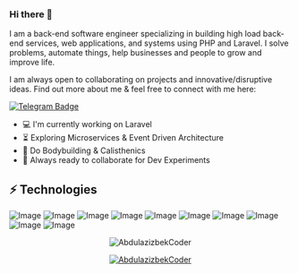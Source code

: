 ### Hi there 👋


I am a back-end software engineer specializing in building high load back-end services, web applications, and systems using PHP and Laravel. I solve problems, automate things, help businesses and people to grow and improve life.

I am always open to collaborating on projects and innovative/disruptive ideas. Find out more about me & feel free to connect with me here:


[![Telegram Badge](https://img.shields.io/badge/@AbdulazizbekCoder-2CA5E0?style=flat-square&logo=telegram&logoColor=white&link=https://t.me/AbdulazizbekCoder)](https://t.me/AbdulazizbekCoder)


- :computer:  I'm currently working on Laravel 
- :hourglass_flowing_sand: Exploring Microservices & Event Driven Architecture
- :muscle: Do Bodybuilding & Calisthenics
- :rocket: Always ready to collaborate for Dev Experiments


## ⚡ Technologies

![Image](https://img.shields.io/badge/Laravel-FF2D20?style=for-the-badge&logo=laravel&logoColor=white)
![Image](https://img.shields.io/badge/php-777BB4?style=for-the-badge&logo=php&logoColor=white)
![Image](https://img.shields.io/badge/MySQL-005C84?style=for-the-badge&logo=mysql&logoColor=white)
![Image](https://img.shields.io/badge/PostgreSQL-316192?style=for-the-badge&logo=postgresql&logoColor=white)
![Image](https://img.shields.io/badge/JavaScript-323330?style=for-the-badge&logo=javascript&logoColor=F7DF1E)
![Image](https://img.shields.io/badge/Tailwind_CSS-38B2AC?style=for-the-badge&logo=tailwind-css&logoColor=white)
![Image](https://img.shields.io/badge/Git-F05032?style=for-the-badge&logo=git&logoColor=white)
![Image](https://img.shields.io/badge/-HTML5-E34F26?style=for-the-badge&logo=html5&logoColor=white)
![Image](https://img.shields.io/badge/-CSS3-1572B6?style=for-the-badge&logo=css3)
![Image](https://img.shields.io/badge/-Bootstrap-563D7C?style=for-the-badge&logo=bootstrap)

<p align="center"> <img src="https://github-readme-stats.vercel.app/api?username=AbdulazizbekCoder&show_icons=true&theme=gotham" alt="AbdulazizbekCoder" />

<p align="center"> <a href="https://github.com/ryo-ma/github-profile-trophy"><img src="https://github-profile-trophy.vercel.app/?username=AbdulazizbekCoder&theme=onestar&row=1&margin-w=15&margin-h=15&no-bg=true" alt="AbdulazizbekCoder" /></a> </p>
